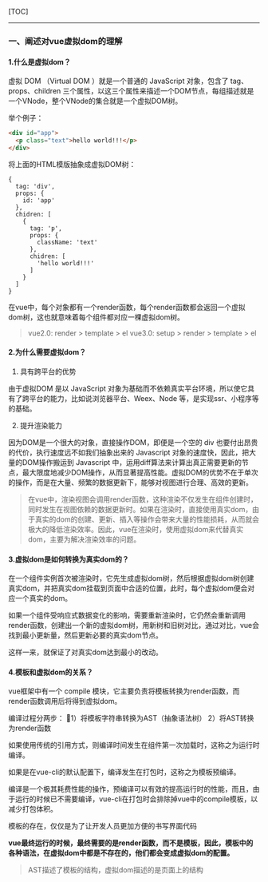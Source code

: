 [TOC]

---

### 一、阐述对vue虚拟dom的理解

#### 1.什么是虚拟dom？

虚拟 DOM （Virtual DOM ）就是一个普通的 JavaScript 对象，包含了 tag、props、children 三个属性，以这三个属性来描述一个DOM节点，每组描述就是一个VNode，整个VNode的集合就是一个虚拟DOM树。

举个例子：
```HTML
<div id="app">
  <p class="text">hello world!!!</p>
</div>
```
将上面的HTML模版抽象成虚拟DOM树：
```JS
{
  tag: 'div',
  props: {
    id: 'app'
  },
  chidren: [
    {
      tag: 'p',
      props: {
        className: 'text'
      },
      chidren: [
        'hello world!!!'
      ]
    }
  ]
}
```


在vue中，每个对象都有一个render函数，每个render函数都会返回一个虚拟dom树，这也就意味着每个组件都对应一棵虚拟dom树。

> vue2.0: render > template > el
> vue3.0: setup > render > template > el

#### 2.为什么需要虚拟dom？

1. 具有跨平台的优势

由于虚拟DOM 是以 JavaScript 对象为基础而不依赖真实平台环境，所以使它具有了跨平台的能力，比如说浏览器平台、Weex、Node 等，是实现ssr、小程序等的基础。

2. 提升渲染能力

因为DOM是一个很大的对象，直接操作DOM，即便是一个空的 div 也要付出昂贵的代价，执行速度远不如我们抽象出来的 Javascript 对象的速度快，因此，把大量的DOM操作搬运到 Javascript 中，运用diff算法来计算出真正需要更新的节点，最大限度地减少DOM操作，从而显著提高性能。虚拟DOM的优势不在于单次的操作，而是在大量、频繁的数据更新下，能够对视图进行合理、高效的更新。

> 在vue中，渲染视图会调用render函数，这种渲染不仅发生在组件创建时，同时发生在视图依赖的数据更新时。如果在渲染时，直接使用真实dom，由于真实的dom的创建、更新、插入等操作会带来大量的性能损耗，从而就会极大的降低渲染效率。因此，vue在渲染时，使用虚拟dom来代替真实dom，主要为解决渲染效率的问题。

#### 3.虚拟dom是如何转换为真实dom的？

在一个组件实例首次被渲染时，它先生成虚拟dom树，然后根据虚拟dom树创建真实dom，并把真实dom挂载到页面中合适的位置，此时，每个虚拟dom便会对应一个真实的dom。

如果一个组件受响应式数据变化的影响，需要重新渲染时，它仍然会重新调用render函数，创建出一个新的虚拟dom树，用新树和旧树对比，通过对比，vue会找到最小更新量，然后更新必要的真实dom节点。

这样一来，就保证了对真实dom达到最小的改动。

#### 4.模板和虚拟dom的关系？

vue框架中有一个 compile 模块，它主要负责将模板转换为render函数，而render函数调用后将得到虚拟dom。

编译过程分两步：
1）将模板字符串转换为AST（抽象语法树）
2）将AST转换为render函数

如果使用传统的引用方式，则编译时间发生在组件第一次加载时，这称之为运行时编译。

如果是在vue-cli的默认配置下，编译发生在打包时，这称之为模板预编译。

编译是一个极其耗费性能的操作，预编译可以有效的提高运行时的性能，而且，由于运行的时候已不需要编译，vue-cli在打包时会排除掉vue中的compile模板，以减少打包体积。

模板的存在，仅仅是为了让开发人员更加方便的书写界面代码

**vue最终运行的时候，最终需要的是render函数，而不是模板，因此，模板中的各种语法，在虚拟dom中都是不存在的，他们都会变成虚拟dom的配置。**

> AST描述了模板的结构，虚拟dom描述的是页面上的结构
